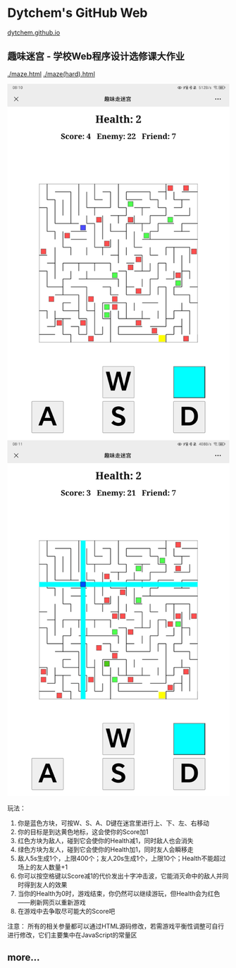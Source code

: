# Dytchem's GitHub Web
[dytchem.github.io](https://dytchem.github.io/)



## 趣味迷宫 - 学校Web程序设计选修课大作业
[./maze.html](https://dytchem.github.io/maze.html)
[./maze(hard).html](https://dytchem.github.io/maze(hard).html)

![屏幕截图1](assets/maze1.jpg)
![屏幕截图2](assets/maze2.jpg)

玩法：
1. 你是蓝色方块，可按W、S、A、D键在迷宫里进行上、下、左、右移动
2. 你的目标是到达黄色地标，这会使你的Score加1
3. 红色方块为敌人，碰到它会使你的Health减1，同时敌人也会消失
4. 绿色方块为友人，碰到它会使你的Health加1，同时友人会瞬移走
5. 敌人5s生成1个，上限400个；友人20s生成1个，上限10个；Health不能超过场上的友人数量+1
6. 你可以按空格键以Score减1的代价发出十字冲击波，它能消灭命中的敌人并同时得到友人的效果
7. 当你的Health为0时，游戏结束，你仍然可以继续游玩，但Health会为红色——刷新网页以重新游戏
8. 在游戏中去争取尽可能大的Score吧

注意：
所有的相关参量都可以通过HTML源码修改，若需游戏平衡性调整可自行进行修改，它们主要集中在JavaScript的常量区



## more...